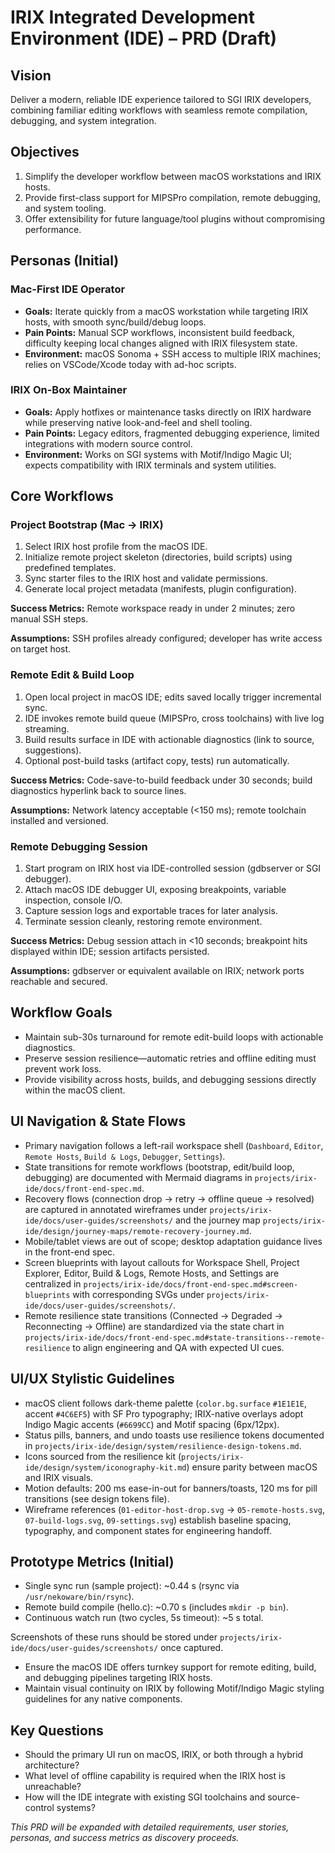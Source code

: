 # IRIX Integrated Development Environment (IDE) – PRD (Draft)

## Vision
Deliver a modern, reliable IDE experience tailored to SGI IRIX developers, combining familiar editing workflows with seamless remote compilation, debugging, and system integration.

## Objectives
1. Simplify the developer workflow between macOS workstations and IRIX hosts.
2. Provide first-class support for MIPSPro compilation, remote debugging, and system tooling.
3. Offer extensibility for future language/tool plugins without compromising performance.

## Personas (Initial)
### Mac-First IDE Operator
- **Goals:** Iterate quickly from a macOS workstation while targeting IRIX hosts, with smooth sync/build/debug loops.
- **Pain Points:** Manual SCP workflows, inconsistent build feedback, difficulty keeping local changes aligned with IRIX filesystem state.
- **Environment:** macOS Sonoma + SSH access to multiple IRIX machines; relies on VSCode/Xcode today with ad-hoc scripts.

### IRIX On-Box Maintainer
- **Goals:** Apply hotfixes or maintenance tasks directly on IRIX hardware while preserving native look-and-feel and shell tooling.
- **Pain Points:** Legacy editors, fragmented debugging experience, limited integrations with modern source control.
- **Environment:** Works on SGI systems with Motif/Indigo Magic UI; expects compatibility with IRIX terminals and system utilities.

## Core Workflows
### Project Bootstrap (Mac → IRIX)
1. Select IRIX host profile from the macOS IDE.
2. Initialize remote project skeleton (directories, build scripts) using predefined templates.
3. Sync starter files to the IRIX host and validate permissions.
4. Generate local project metadata (manifests, plugin configuration).

**Success Metrics:** Remote workspace ready in under 2 minutes; zero manual SSH steps.

**Assumptions:** SSH profiles already configured; developer has write access on target host.

### Remote Edit & Build Loop
1. Open local project in macOS IDE; edits saved locally trigger incremental sync.
2. IDE invokes remote build queue (MIPSPro, cross toolchains) with live log streaming.
3. Build results surface in IDE with actionable diagnostics (link to source, suggestions).
4. Optional post-build tasks (artifact copy, tests) run automatically.

**Success Metrics:** Code-save-to-build feedback under 30 seconds; build diagnostics hyperlink back to source lines.

**Assumptions:** Network latency acceptable (<150 ms); remote toolchain installed and versioned.

### Remote Debugging Session
1. Start program on IRIX host via IDE-controlled session (gdbserver or SGI debugger).
2. Attach macOS IDE debugger UI, exposing breakpoints, variable inspection, console I/O.
3. Capture session logs and exportable traces for later analysis.
4. Terminate session cleanly, restoring remote environment.

**Success Metrics:** Debug session attach in <10 seconds; breakpoint hits displayed within IDE; session artifacts persisted.

**Assumptions:** gdbserver or equivalent available on IRIX; network ports reachable and secured.

## Workflow Goals
- Maintain sub-30s turnaround for remote edit-build loops with actionable diagnostics.
- Preserve session resilience—automatic retries and offline editing must prevent work loss.
- Provide visibility across hosts, builds, and debugging sessions directly within the macOS client.
## UI Navigation & State Flows
- Primary navigation follows a left-rail workspace shell (`Dashboard`, `Editor`, `Remote Hosts`, `Build & Logs`, `Debugger`, `Settings`).
- State transitions for remote workflows (bootstrap, edit/build loop, debugging) are documented with Mermaid diagrams in `projects/irix-ide/docs/front-end-spec.md`.
- Recovery flows (connection drop → retry → offline queue → resolved) are captured in annotated wireframes under `projects/irix-ide/docs/user-guides/screenshots/` and the journey map `projects/irix-ide/design/journey-maps/remote-recovery-journey.md`.
- Mobile/tablet views are out of scope; desktop adaptation guidance lives in the front-end spec.
- Screen blueprints with layout callouts for Workspace Shell, Project Explorer, Editor, Build & Logs, Remote Hosts, and Settings are centralized in `projects/irix-ide/docs/front-end-spec.md#screen-blueprints` with corresponding SVGs under `projects/irix-ide/docs/user-guides/screenshots/`.
- Remote resilience state transitions (Connected → Degraded → Reconnecting → Offline) are standardized via the state chart in `projects/irix-ide/docs/front-end-spec.md#state-transitions--remote-resilience` to align engineering and QA with expected UI cues.

## UI/UX Stylistic Guidelines
- macOS client follows dark-theme palette (`color.bg.surface` `#1E1E1E`, accent `#4C6EF5`) with SF Pro typography; IRIX-native overlays adopt Indigo Magic accents (`#6699CC`) and Motif spacing (6px/12px).
- Status pills, banners, and undo toasts use resilience tokens documented in `projects/irix-ide/design/system/resilience-design-tokens.md`.
- Icons sourced from the resilience kit (`projects/irix-ide/design/system/iconography-kit.md`) ensure parity between macOS and IRIX visuals.
- Motion defaults: 200 ms ease-in-out for banners/toasts, 120 ms for pill transitions (see design tokens file).
- Wireframe references (`01-editor-host-drop.svg` → `05-remote-hosts.svg`, `07-build-logs.svg`, `09-settings.svg`) establish baseline spacing, typography, and component states for engineering handoff.

## Prototype Metrics (Initial)
- Single sync run (sample project): ~0.44 s (rsync via `/usr/nekoware/bin/rsync`).
- Remote build compile (hello.c): ~0.70 s (includes `mkdir -p bin`).
- Continuous watch run (two cycles, 5s timeout): ~5 s total.

Screenshots of these runs should be stored under `projects/irix-ide/docs/user-guides/screenshots/` once captured.

- Ensure the macOS IDE offers turnkey support for remote editing, build, and debugging pipelines targeting IRIX hosts.
- Maintain visual continuity on IRIX by following Motif/Indigo Magic styling guidelines for any native components.
## Key Questions
- Should the primary UI run on macOS, IRIX, or both through a hybrid architecture?
- What level of offline capability is required when the IRIX host is unreachable?
- How will the IDE integrate with existing SGI toolchains and source-control systems?

_This PRD will be expanded with detailed requirements, user stories, personas, and success metrics as discovery proceeds._
